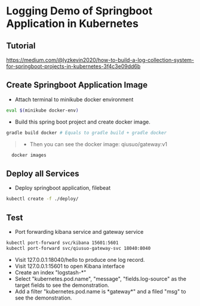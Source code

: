 # Logging Demo of Springboot Application in Kubernetes
## Tutorial
https://medium.com/@lyzkevin2020/how-to-build-a-log-collection-system-for-springboot-projects-in-kubernetes-3f4c3e09dd6b
## Create Springboot Application Image
- Attach terminal to minikube docker environment
```bash
eval $(minikube docker-env)
```

- Build this spring boot project and create docker image.
```bash
gradle build docker # Equals to gradle build + gradle docker
```
> - Then you can see the docker image: qiusuo/gateway:v1
```bash
  docker images
```

## Deploy all Services
- Deploy springboot application, filebeat
```bash
kubectl create -f ./deploy/
```

## Test 
- Port forwarding kibana service and gateway service
```bash
kubectl port-forward svc/kibana 15601:5601
kubectl port-forward svc/qiusuo-gateway-svc 18040:8040
```
- Visit 127.0.0.1:18040/hello to produce one log record.
- Visit 127.0.0.1:15601 to open Kibana interface
- Create an index "logstash-*"
- Select "kubernetes.pod.name", "message", "fields.log-source" as the target fields to see the demonstration.
- Add a filter "kubernetes.pod.name is \*gateway*" and a filed "msg" to see the demonstration.
